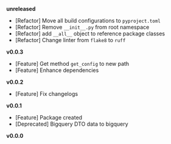 
**unreleased**
- [Refactor] Move all build configurations to `pyproject.toml`
- [Refactor] Remove `__init__.py` from root namespace
- [Refactor] add `__all__` object to reference package classes
- [Refactor] Change linter from `flake8` to `ruff`

**v0.0.3**
- [Feature] Get method `get_config` to new path
- [Feature] Enhance dependencies

**v0.0.2**
- [Feature] Fix changelogs

**v0.0.1**
- [Feature] Package created
- [Deprecated] Bigquery DTO data to bigquery

**v0.0.0**